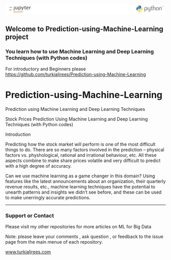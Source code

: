 
<img src="https://github.com/turkialjrees/Big-Data-ML/blob/master/img/fff.PNG">

## Welcome to Prediction-using-Machine-Learning project 


### You learn how to use Machine Learning and Deep Learning Techniques (with Python codes)


For introductory and Beginners please <a href="">https://github.com/turkialjrees/Prediction-using-Machine-Learning</a>  




# Prediction-using-Machine-Learning
Prediction using Machine Learning and Deep Learning Techniques


Stock Prices Prediction Using Machine Learning and Deep Learning Techniques (with Python codes)


Introduction

Predicting how the stock market will perform is one of the most difficult things to do. There are so many factors involved in the prediction – physical factors vs. physhological, rational and irrational behaviour, etc. All these aspects combine to make share prices volatile and very difficult to predict with a high degree of accuracy.

Can we use machine learning as a game changer in this domain? Using features like the latest announcements about an organization, their quarterly revenue results, etc., machine learning techniques have the potential to unearth patterns and insights we didn’t see before, and these can be used to make unerringly accurate predictions.

---

### Support or Contact

Please visit my other repositories for more articles on ML for Big Data 

Note: please leave your comments , ask question , or feedback to the issue page from the main menue of each repository.

<a href="https://turkialjrees.com">www.turkialjrees.com</a>

